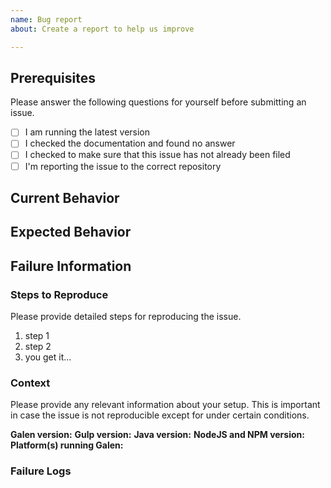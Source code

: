 ```yaml
---
name: Bug report
about: Create a report to help us improve

---
```


## Prerequisites

Please answer the following questions for yourself before submitting an issue.

- [ ] I am running the latest version
- [ ] I checked the documentation and found no answer
- [ ] I checked to make sure that this issue has not already been filed
- [ ] I'm reporting the issue to the correct repository

## Current Behavior

<!-- What is the current behavior? -->

## Expected Behavior

<!-- Please describe the behavior you are expecting -->

## Failure Information

<!-- Please help provide information about the failure if this is a bug. If it is not a bug, please remove the rest of this template. -->

### Steps to Reproduce

Please provide detailed steps for reproducing the issue.

1. step 1
2. step 2
3. you get it...


### Context

Please provide any relevant information about your setup. This is important in case the issue is not reproducible except for under certain conditions.

**Galen version:**
**Gulp version:**
**Java version:**
**NodeJS and NPM version:**
**Platform(s) running Galen:**

### Failure Logs
```

```
